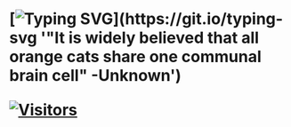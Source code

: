 <h1 align="left">

[![Typing SVG](https://readme-typing-svg.demolab.com?font=Fira+Code&pause=1000&color=F7E08A&width=435&lines=Searching+for+braincells...)](https://git.io/typing-svg '"It is widely believed that all orange cats share one communal brain cell" -Unknown')

[![Visitors](https://api.visitorbadge.io/api/daily?path=gems-qz922%2Fgems-qz922&label=Braincell%20Count!!!&labelColor=%23ffb61e&countColor=%23ffdc4c&style=flat&labelStyle=upper)](https://visitorbadge.io/ "Probably...")
  
</h1>
